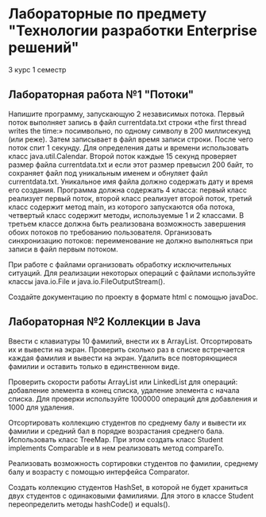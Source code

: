 # Лабораторные по предмету "Технологии разработки Enterprise решений"
3 курс 1 семестр

## Лабораторная работа №1 "Потоки"
Напишите программу, запускающую 2 независимых потока. Первый поток
выполняет запись в файл currentdata.txt строки «the first thread writes the time:»
посимвольно, по одному символу в 200 миллисекунд (или реже). Затем записывает
в файл время записи строки. После чего поток спит 1 секунду. Для определения
даты и времени использовать класс java.util.Calendar. Второй поток каждые 15
секунд проверяет размер файла currentdata.txt и если этот размер превысил 200
байт, то сохраняет файл под уникальным именем и обнуляет файл currentdata.txt.
Уникальное имя файла должно содержать дату и время его создания. Программа
должна содержать 4 класса: первый класс реализует первый поток, второй класс
реализует второй поток, третий класс содержит метод main, из которого
запускаются оба потока, четвертый класс содержит методы, используемые 1 и 2
классами. В третьем классе должна быть реализована возможность завершения
обоих потоков по требованию пользователя. Организовать синхронизацию
потоков: переименование не должно выполняться при записи в файл первым
потоком.

При работе с файлами организовать обработку исключительных ситуаций.
Для реализации некоторых операций с файлами используйте классы java.io.File и
java.io.FileOutputStream().

Создайте документацию по проекту в формате html с помощью javaDoc.

## Лабораторная №2 Коллекции в Java
Ввести с клавиатуры 10 фамилий, внести их в ArrayList. Отсортировать их и вывести на экран. Проверить сколько раз в списке встречается каждая фамилия и вывести на экран. Удалить все повторяющиеся фамилии и оставить только в единственном виде.

Проверить скорости работы ArrayList или LinkedList для операций: добавление элемента в конец списка, удаление элемента с начала списка. Для проверки используйте 1000000 операций для добавления и 1000 для удаления. 

Отсортировать коллекцию студентов по среднему балу и вывести их фамилии и средний бал в порядке возрастания среднего бала. Использовать класс TreeMap. При этом создать класс Student implements Comparable и в нем реализовать метод compareTo.

Реализовать возможность сортировки студентов по фамилии, среднему балу и возрасту с помощью интерфейса Comparator.

Создать коллекцию студентов HashSet, в которой не будет храниться двух студентов с одинаковыми фамилиями. Для этого в классе Student переопределить методы hashCode() и equals().

